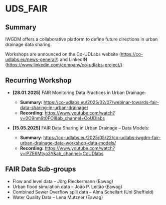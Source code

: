 # UDS_FAIR

## Summary
IWGDM offers a collaborative platform to define future directions in urban drainage data sharing.

Workshops are announced on the Co-UDLabs website (https://co-udlabs.eu/news-general/) and LinkedIN (https://www.linkedin.com/company/co-udlabs-project/). 



## Recurring Workshop

- **[28.01.2025]** FAIR Monitoring Data Practices in Urban Drainage:
  - **Summary:** https://co-udlabs.eu/2025/02/07/webinar-towards-fair-data-sharing-in-urban-drainage/
  - **Recording:** https://www.youtube.com/watch?v=0O9nm9t0FOI&ab_channel=CoUDlabs

- **[15.05.2025]** FAIR Data Sharing in Urban Drainage – Data Models:
  - **Summary**: https://co-udlabs.eu/2025/05/22/co-udlabs-iwgdm-fair-urban-drainage-data-workshop-data-models/
  - **Recording:** https://www.youtube.com/watch?v=lPZE6Mtyo3Y&ab_channel=CoUDlabs
 
## FAIR Data Sub-groups
- Flow and level data – Jörg Rieckermann (Eawag)
- Urban flood simulation data – João P. Leitão (Eawag)
- Combined Sewer Overflow spill data – Alma Schellart (Uni Sheffield)
- Water Quality Data – Lena Mutzner (Eawag)
